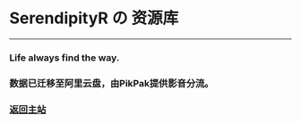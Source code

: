 # SerendipityR の 资源库
___

### Life always find the way.

### 数据已迁移至阿里云盘，由PikPak提供影音分流。

### [返回主站](https://serendipityr.cn)